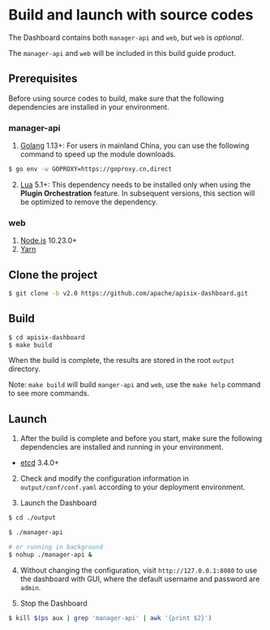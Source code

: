 <!--
#
# Licensed to the Apache Software Foundation (ASF) under one or more
# contributor license agreements.  See the NOTICE file distributed with
# this work for additional information regarding copyright ownership.
# The ASF licenses this file to You under the Apache License, Version 2.0
# (the "License"); you may not use this file except in compliance with
# the License.  You may obtain a copy of the License at
#
#     http://www.apache.org/licenses/LICENSE-2.0
#
# Unless required by applicable law or agreed to in writing, software
# distributed under the License is distributed on an "AS IS" BASIS,
# WITHOUT WARRANTIES OR CONDITIONS OF ANY KIND, either express or implied.
# See the License for the specific language governing permissions and
# limitations under the License.
#
-->

# Build and launch with source codes

The Dashboard contains both `manager-api` and `web`, but `web` is _optional_.

The `manager-api` and `web` will be included in this build guide product.

## Prerequisites

Before using source codes to build, make sure that the following dependencies are installed in your environment.

### manager-api

1. [Golang](https://golang.org/dl/) 1.13+: For users in mainland China, you can use the following command to speed up the module downloads.

```sh
$ go env -w GOPROXY=https://goproxy.cn,direct
```

2. [Lua](https://www.lua.org/download.html) 5.1+: This dependency needs to be installed only when using the **Plugin Orchestration** feature. In subsequent versions, this section will be optimized to remove the dependency.

### web

1. [Node.js](https://nodejs.org/en/download/) 10.23.0+
2. [Yarn](https://yarnpkg.com/getting-started/install)

## Clone the project

```sh
$ git clone -b v2.0 https://github.com/apache/apisix-dashboard.git
```

## Build

```sh
$ cd apisix-dashboard
$ make build
```

When the build is complete, the results are stored in the root `output` directory.

Note: `make build` will build `manger-api` and `web`, use the `make help` command to see more commands.

## Launch

1. After the build is complete and before you start, make sure the following dependencies are installed and running in your environment.

- [etcd](https://etcd.io/docs/v3.4.0/dl-build/) 3.4.0+

2. Check and modify the configuration information in `output/conf/conf.yaml` according to your deployment environment.

3. Launch the Dashboard

```sh
$ cd ./output

$ ./manager-api

# or running in background
$ nohup ./manager-api &
```

4. Without changing the configuration, visit `http://127.0.0.1:8080` to use the dashboard with GUI, where the default username and password are `admin`.

5. Stop the Dashboard

```sh
$ kill $(ps aux | grep 'manager-api' | awk '{print $2}')
```
